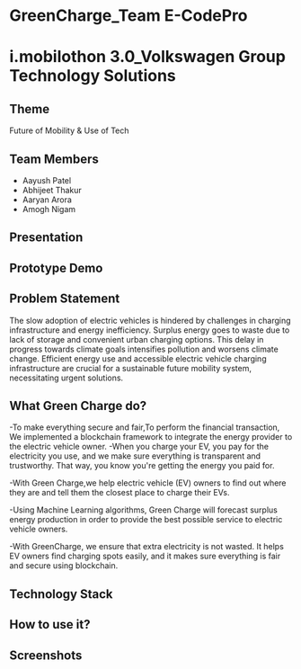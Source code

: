 # GreenCharge_Team E-CodePro
# i.mobilothon 3.0_Volkswagen Group Technology Solutions

## Theme
Future of Mobility & Use of Tech

## Team Members
- Aayush Patel
- Abhijeet Thakur
- Aaryan Arora
- Amogh Nigam
  
## Presentation

## Prototype Demo 



## Problem Statement
The slow adoption of electric vehicles is hindered by challenges in charging infrastructure and energy inefficiency. Surplus energy goes to waste due to lack of storage and convenient urban charging options. This delay in progress towards climate goals intensifies pollution and worsens climate change. Efficient energy use and accessible electric vehicle charging infrastructure are crucial for a sustainable future mobility system, necessitating urgent solutions.


## What Green Charge do?
-To make everything secure and fair,To perform the financial transaction, We implemented a  blockchain framework to integrate the energy provider to the electric vehicle owner.
-When you charge your EV, you pay for the electricity you use, and we make sure everything is transparent and trustworthy. That way, you know you're getting the energy you paid for.

-With Green Charge,we help electric vehicle (EV) owners to find out where they are and tell them the closest place to charge their EVs.

-Using Machine Learning algorithms, Green Charge will forecast surplus energy production in order to provide the best possible service to electric vehicle owners.

-With GreenCharge, we ensure that extra electricity is not wasted. It helps EV owners find charging spots easily, and it makes sure everything is fair and secure using blockchain.




## Technology Stack


## How to use it?


## Screenshots


